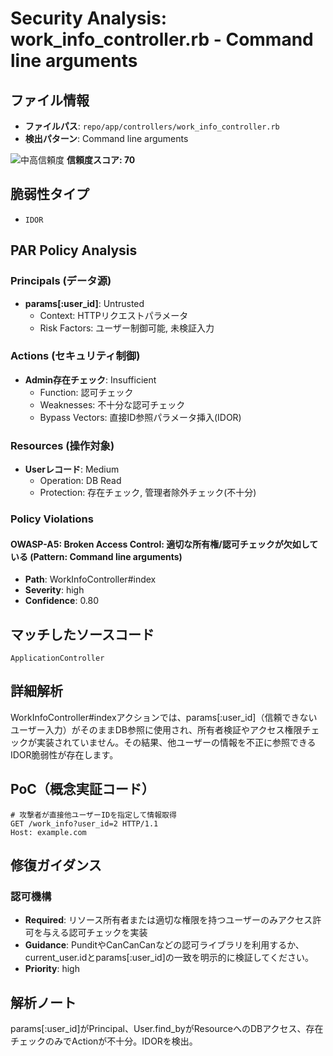 # Security Analysis: work_info_controller.rb - Command line arguments

## ファイル情報

- **ファイルパス**: `repo/app/controllers/work_info_controller.rb`
- **検出パターン**: Command line arguments

![中高信頼度](https://img.shields.io/badge/信頼度-中高-orange) **信頼度スコア: 70**

## 脆弱性タイプ

- `IDOR`

## PAR Policy Analysis

### Principals (データ源)

- **params[:user_id]**: Untrusted
  - Context: HTTPリクエストパラメータ
  - Risk Factors: ユーザー制御可能, 未検証入力

### Actions (セキュリティ制御)

- **Admin存在チェック**: Insufficient
  - Function: 認可チェック
  - Weaknesses: 不十分な認可チェック
  - Bypass Vectors: 直接ID参照パラメータ挿入(IDOR)

### Resources (操作対象)

- **Userレコード**: Medium
  - Operation: DB Read
  - Protection: 存在チェック, 管理者除外チェック(不十分)

### Policy Violations

#### OWASP-A5: Broken Access Control: 適切な所有権/認可チェックが欠如している (Pattern: Command line arguments)

- **Path**: WorkInfoController#index
- **Severity**: high
- **Confidence**: 0.80

## マッチしたソースコード

```code
ApplicationController
```

## 詳細解析

WorkInfoController#indexアクションでは、params[:user_id]（信頼できないユーザー入力）がそのままDB参照に使用され、所有者検証やアクセス権限チェックが実装されていません。その結果、他ユーザーの情報を不正に参照できるIDOR脆弱性が存在します。

## PoC（概念実証コード）

```text
# 攻撃者が直接他ユーザーIDを指定して情報取得
GET /work_info?user_id=2 HTTP/1.1
Host: example.com
```

## 修復ガイダンス

### 認可機構

- **Required**: リソース所有者または適切な権限を持つユーザーのみアクセス許可を与える認可チェックを実装
- **Guidance**: PunditやCanCanCanなどの認可ライブラリを利用するか、current_user.idとparams[:user_id]の一致を明示的に検証してください。
- **Priority**: high

## 解析ノート

params[:user_id]がPrincipal、User.find_byがResourceへのDBアクセス、存在チェックのみでActionが不十分。IDORを検出。

